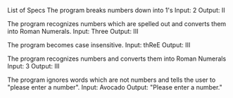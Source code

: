 List of Specs
The program breaks numbers down into 1's Input: 2 Output: II

The program recognizes numbers which are spelled out and converts them into Roman Numerals. Input: Three Output: III

The program becomes case insensitive. Input: thReE Output: III

The program recognizes numbers and converts them into Roman Numerals Input: 3 Output: III

The program ignores words which are not numbers and tells the user to "please enter a number". Input: Avocado Output: "Please enter a number."
